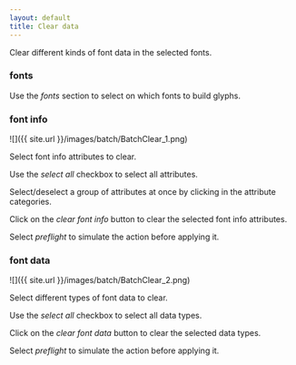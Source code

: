 ```yaml
---
layout: default
title: Clear data
---
```


Clear different kinds of font data in the selected fonts.

### fonts

Use the *fonts* section to select on which fonts to build glyphs.

### font info

![]({{ site.url }}/images/batch/BatchClear_1.png)

Select font info attributes to clear.

Use the *select all* checkbox to select all attributes.

Select/deselect a group of attributes at once by clicking in the attribute categories.

Click on the *clear font info* button to clear the selected font info attributes.

Select *preflight* to simulate the action before applying it.

### font data

![]({{ site.url }}/images/batch/BatchClear_2.png)

Select different types of font data to clear.

Use the *select all* checkbox to select all data types.

Click on the *clear font data* button to clear the selected data types.

Select *preflight* to simulate the action before applying it.
